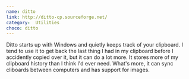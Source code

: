 ```yaml
---
name: ditto
link: http://ditto-cp.sourceforge.net/
category:  Utilities
choco: ditto
---
```


Ditto starts up with Windows and quietly keeps track of your clipboard.  I tend
to use it to get back the last thing I had in my clipboard before I accidently
copied over it, but it can do a lot more.  It stores more of my clipboard
history than I think I'd ever need.  What's more, it can sync cliboards between
computers and has support for images.
